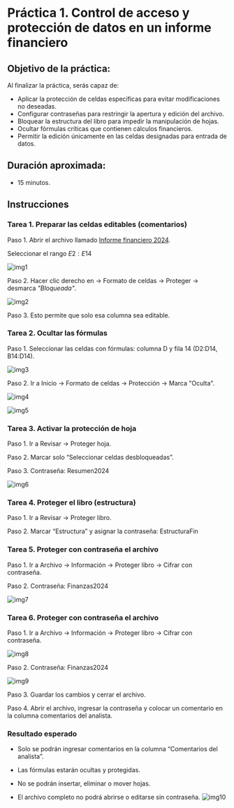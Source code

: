 # Práctica 1. Control de acceso y protección de datos en un informe financiero

## Objetivo de la práctica:
Al finalizar la práctica, serás capaz de:
- Aplicar la protección de celdas específicas para evitar modificaciones no deseadas.
- Configurar contraseñas para restringir la apertura y edición del archivo.
- Bloquear la estructura del libro para impedir la manipulación de hojas.
- Ocultar fórmulas críticas que contienen cálculos financieros.
- Permitir la edición únicamente en las celdas designadas para entrada de datos.

## Duración aproximada:
- 15 minutos.

## Instrucciones 

### Tarea 1. Preparar las celdas editables (comentarios)

Paso 1. Abrir el archivo llamado [Informe financiero 2024](<Informe financiero 2024.xlsx>). 

Seleccionar el rango $E2:E14$

![img1](../images/img1.png)

Paso 2. Hacer clic derecho en → Formato de celdas → Proteger → desmarca *"Bloqueada"*.

![img2](../images/img2.png)

Paso 3. Esto permite que solo esa columna sea editable.


### Tarea 2. Ocultar las fórmulas

Paso 1. Seleccionar las celdas con fórmulas: columna D y fila 14 (D2:D14, B14:D14).

![img3](../images/img3.png)

Paso 2. Ir a Inicio → Formato de celdas → Protección → Marca "Oculta".

![img4](../images/img4.png)

![img5](../images/img5.png)


### Tarea 3. Activar la protección de hoja

Paso 1. Ir a Revisar → Proteger hoja.

Paso 2. Marcar solo “Seleccionar celdas desbloqueadas”.

Paso 3. Contraseña: Resumen2024

![img6](../images/img6.png)


### Tarea 4.  Proteger el libro (estructura)

Paso 1. Ir a Revisar → Proteger libro.

Paso 2. Marcar “Estructura” y asignar la contraseña: EstructuraFin

### Tarea 5. Proteger con contraseña el archivo

Paso 1. Ir a Archivo → Información → Proteger libro → Cifrar con contraseña.

Paso 2. Contraseña: Finanzas2024

![img7](../images/img7.png)

### Tarea 6. Proteger con contraseña el archivo

Paso 1. Ir a Archivo → Información → Proteger libro → Cifrar con contraseña.

![img8](../images/img8.png)

Paso 2. Contraseña: Finanzas2024

![img9](../images/img9.png)

Paso 3. Guardar los cambios y cerrar el archivo.

Paso 4. Abrir el archivo, ingresar la contraseña y colocar un comentario en la columna comentarios del analista.

### Resultado esperado
- Solo se podrán ingresar comentarios en la columna “Comentarios del analista”.

- Las fórmulas estarán ocultas y protegidas.

- No se podrán insertar, eliminar o mover hojas.

- El archivo completo no podrá abrirse o editarse sin contraseña.
![img10](../images/img10.png)

